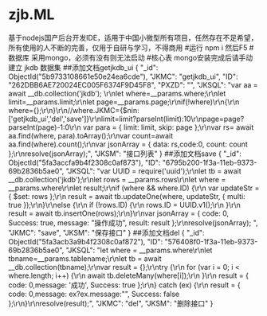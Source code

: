 # zjb.ML
基于nodejs国产后台开发IDE，适用于中国小微型所有项目，任然存在不足希望，所有使用的人不断的完善，仅用于自研与学习，不得商用
#运行
npm i
然后F5
#数据库
采用mongo，必须有没有则无法启动
#核心表
mongo安装完成后请手动建立   jkdb  数据集
##添加文档getjkdb_ui
{
    "_id": ObjectId("5b9733108661e50e24ea6cde"),
    "JKMC": "getjkdb_ui",
    "ID": "262DBB6AE720024EC005F6374F9D45F8",
    "PXZD": "",
    "JKSQL": "var aa = await __db.collection('jkdb'); \r\nlet where=__params.where;\r\nlet limit=__params.limit;\r\nlet page=__params.page;\r\nif(!where)\r\n{\r\n    where={};\r\n}\r\n//where.JKMC={$nin:['getjkdb_ui','del','save']}\r\nlimit=limit?parseInt(limit):10\r\npage=page?parseInt(page)-1:0\r\n var para = { limit: limit, skip: page };\r\nvar rs= await aa.find(where, para).toArray();\r\nvar count=await aa.find(where).count();\r\nvar jsonArray = { data: rs,code:0, count: count };\r\nresolve(jsonArray);",
    "JKSM": "接口列表"
}
##添加文档save
{
    "_id": ObjectId("5fa3accfa9b4f2308c0af873"),
    "ID": "6795b200-1f3a-11eb-9373-69b2836b5ae0",
    "JKSQL": "var UUID = require('uuid');\r\nlet tb = await __db.collection('jkdb');\r\nlet rows = __params.rows\r\nlet where = __params.where\r\nlet result;\r\nif (where && where.ID) {\r\n    var updateStr = { $set: rows };\r\n    result = await tb.updateOne(where, updateStr, { multi: true });\r\n}\r\nelse {\r\n    if (!rows.ID) {\r\n        rows.ID = UUID.v1();\r\n    }\r\n    result = await tb.insertOne(rows);\r\n}\r\nvar jsonArray = { code: 0, Success: true, message: \"操作成功\", result: result };\r\nresolve(jsonArray); ",
    "JKMC": "save",
    "JKSM": "保存接口"
}
##添加文档del
{
    "_id": ObjectId("5fa3acb3a9b4f2308c0af872"),
    "ID": "576408f0-1f3a-11eb-9373-69b2836b5ae0",
    "JKSQL": "let where = __params.where\r\nlet tbname=__params.tablename;\r\nlet tb = await __db.collection(tbname);\r\nvar result = {};\r\ntry {\r\n    for (var i = 0; i < where.length; i++) {\r\n        await tb.deleteMany(where[i]);\r\n    }\r\n    result = { code: 0,message: '成功', Success: true };\r\n} catch (ex) {\r\n    result = { code: 0,message: ex?ex.message:\"\", Success: false };\r\n}\r\nresolve(result);",
    "JKMC": "del",
    "JKSM": "删除接口"
}

